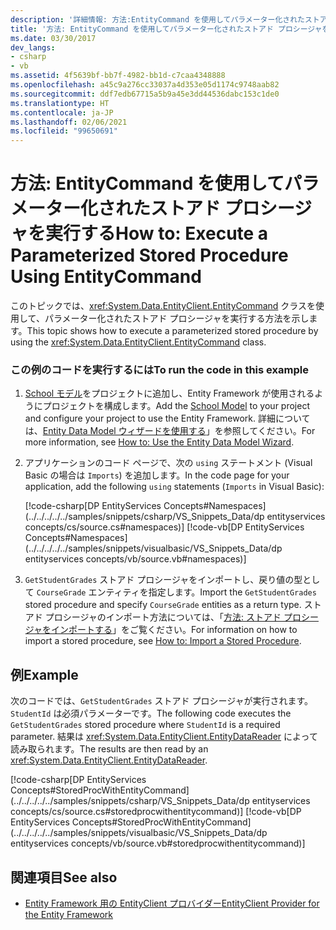```yaml
---
description: '詳細情報: 方法:EntityCommand を使用してパラメーター化されたストアド プロシージャを実行する'
title: '方法: EntityCommand を使用してパラメーター化されたストアド プロシージャを実行する'
ms.date: 03/30/2017
dev_langs:
- csharp
- vb
ms.assetid: 4f5639bf-bb7f-4982-bb1d-c7caa4348888
ms.openlocfilehash: a45c9a276cc33037a4d353e05d1174c9748aab82
ms.sourcegitcommit: ddf7edb67715a5b9a45e3dd44536dabc153c1de0
ms.translationtype: HT
ms.contentlocale: ja-JP
ms.lasthandoff: 02/06/2021
ms.locfileid: "99650691"
---
```

# <a name="how-to-execute-a-parameterized-stored-procedure-using-entitycommand"></a><span data-ttu-id="e28d4-103">方法: EntityCommand を使用してパラメーター化されたストアド プロシージャを実行する</span><span class="sxs-lookup"><span data-stu-id="e28d4-103">How to: Execute a Parameterized Stored Procedure Using EntityCommand</span></span>

<span data-ttu-id="e28d4-104">このトピックでは、<xref:System.Data.EntityClient.EntityCommand> クラスを使用して、パラメーター化されたストアド プロシージャを実行する方法を示します。</span><span class="sxs-lookup"><span data-stu-id="e28d4-104">This topic shows how to execute a parameterized stored procedure by using the <xref:System.Data.EntityClient.EntityCommand> class.</span></span>  
  
### <a name="to-run-the-code-in-this-example"></a><span data-ttu-id="e28d4-105">この例のコードを実行するには</span><span class="sxs-lookup"><span data-stu-id="e28d4-105">To run the code in this example</span></span>  
  
1. <span data-ttu-id="e28d4-106">[School モデル](/previous-versions/dotnet/netframework-4.0/bb896300(v=vs.100))をプロジェクトに追加し、Entity Framework が使用されるようにプロジェクトを構成します。</span><span class="sxs-lookup"><span data-stu-id="e28d4-106">Add the [School Model](/previous-versions/dotnet/netframework-4.0/bb896300(v=vs.100)) to your project and configure your project to use the Entity Framework.</span></span> <span data-ttu-id="e28d4-107">詳細については、[Entity Data Model ウィザードを使用する](/previous-versions/dotnet/netframework-4.0/bb738677(v=vs.100))」を参照してください。</span><span class="sxs-lookup"><span data-stu-id="e28d4-107">For more information, see [How to: Use the Entity Data Model Wizard](/previous-versions/dotnet/netframework-4.0/bb738677(v=vs.100)).</span></span>  
  
2. <span data-ttu-id="e28d4-108">アプリケーションのコード ページで、次の `using` ステートメント (Visual Basic の場合は `Imports`) を追加します。</span><span class="sxs-lookup"><span data-stu-id="e28d4-108">In the code page for your application, add the following `using` statements (`Imports` in Visual Basic):</span></span>  
  
     [!code-csharp[DP EntityServices Concepts#Namespaces](../../../../../samples/snippets/csharp/VS_Snippets_Data/dp entityservices concepts/cs/source.cs#namespaces)]
     [!code-vb[DP EntityServices Concepts#Namespaces](../../../../../samples/snippets/visualbasic/VS_Snippets_Data/dp entityservices concepts/vb/source.vb#namespaces)]  
  
3. <span data-ttu-id="e28d4-109">`GetStudentGrades` ストアド プロシージャをインポートし、戻り値の型として `CourseGrade` エンティティを指定します。</span><span class="sxs-lookup"><span data-stu-id="e28d4-109">Import the `GetStudentGrades` stored procedure and specify `CourseGrade` entities as a return type.</span></span> <span data-ttu-id="e28d4-110">ストアド プロシージャのインポート方法については、「[方法: ストアド プロシージャをインポートする](/previous-versions/dotnet/netframework-4.0/bb896231(v=vs.100))」をご覧ください。</span><span class="sxs-lookup"><span data-stu-id="e28d4-110">For information on how to import a stored procedure, see [How to: Import a Stored Procedure](/previous-versions/dotnet/netframework-4.0/bb896231(v=vs.100)).</span></span>  
  
## <a name="example"></a><span data-ttu-id="e28d4-111">例</span><span class="sxs-lookup"><span data-stu-id="e28d4-111">Example</span></span>  

 <span data-ttu-id="e28d4-112">次のコードでは、`GetStudentGrades` ストアド プロシージャが実行されます。`StudentId` は必須パラメーターです。</span><span class="sxs-lookup"><span data-stu-id="e28d4-112">The following code executes the `GetStudentGrades` stored procedure where `StudentId` is a required parameter.</span></span> <span data-ttu-id="e28d4-113">結果は <xref:System.Data.EntityClient.EntityDataReader> によって読み取られます。</span><span class="sxs-lookup"><span data-stu-id="e28d4-113">The results are then read by an <xref:System.Data.EntityClient.EntityDataReader>.</span></span>  
  
 [!code-csharp[DP EntityServices Concepts#StoredProcWithEntityCommand](../../../../../samples/snippets/csharp/VS_Snippets_Data/dp entityservices concepts/cs/source.cs#storedprocwithentitycommand)]
 [!code-vb[DP EntityServices Concepts#StoredProcWithEntityCommand](../../../../../samples/snippets/visualbasic/VS_Snippets_Data/dp entityservices concepts/vb/source.vb#storedprocwithentitycommand)]  
  
## <a name="see-also"></a><span data-ttu-id="e28d4-114">関連項目</span><span class="sxs-lookup"><span data-stu-id="e28d4-114">See also</span></span>

- [<span data-ttu-id="e28d4-115">Entity Framework 用の EntityClient プロバイダー</span><span class="sxs-lookup"><span data-stu-id="e28d4-115">EntityClient Provider for the Entity Framework</span></span>](entityclient-provider-for-the-entity-framework.md)
